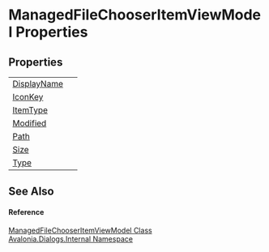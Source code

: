 # ManagedFileChooserItemViewModel Properties




## Properties
<table>
<tr>
<td><a href="P_Avalonia_Dialogs_Internal_ManagedFileChooserItemViewModel_DisplayName">DisplayName</a></td>
<td> </td>
</tr>
<tr>
<td><a href="P_Avalonia_Dialogs_Internal_ManagedFileChooserItemViewModel_IconKey">IconKey</a></td>
<td> </td>
</tr>
<tr>
<td><a href="P_Avalonia_Dialogs_Internal_ManagedFileChooserItemViewModel_ItemType">ItemType</a></td>
<td> </td>
</tr>
<tr>
<td><a href="P_Avalonia_Dialogs_Internal_ManagedFileChooserItemViewModel_Modified">Modified</a></td>
<td> </td>
</tr>
<tr>
<td><a href="P_Avalonia_Dialogs_Internal_ManagedFileChooserItemViewModel_Path">Path</a></td>
<td> </td>
</tr>
<tr>
<td><a href="P_Avalonia_Dialogs_Internal_ManagedFileChooserItemViewModel_Size">Size</a></td>
<td> </td>
</tr>
<tr>
<td><a href="P_Avalonia_Dialogs_Internal_ManagedFileChooserItemViewModel_Type">Type</a></td>
<td> </td>
</tr>
</table>

## See Also


#### Reference
<a href="T_Avalonia_Dialogs_Internal_ManagedFileChooserItemViewModel">ManagedFileChooserItemViewModel Class</a>  
<a href="N_Avalonia_Dialogs_Internal">Avalonia.Dialogs.Internal Namespace</a>  

